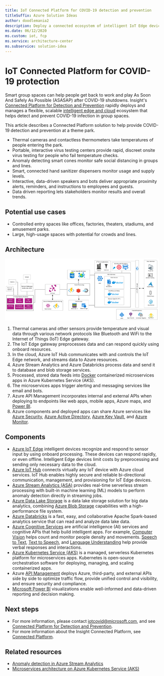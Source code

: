 ```yaml
---
title: IoT Connected Platform for COVID-19 detection and prevention
titleSuffix: Azure Solution Ideas
author: doodlemania2
description: Deploy a connected ecosystem of intelligent IoT Edge devices, Azure services, and cloud-powered apps to help detect and prevent COVID-19.
ms.date: 06/12/2020
ms.custom: iot, fcp
ms.service: architecture-center
ms.subservice: solution-idea
---
```


# IoT Connected Platform for COVID-19 protection

Smart group spaces can help people get back to work and play As Soon And Safely As Possible (ASASAP) after COVID-19 shutdowns. Insight's [Connected Platform for Detection and Prevention](https://www.insight.com/en_US/what-we-do/digital-innovation/solutions/connected-platform-for-detection-and-prevention.html) rapidly deploys and manages a flexible, scalable [intelligent edge and cloud](https://azure.microsoft.com/overview/future-of-cloud/) ecosystem that helps detect and prevent COVID-19 infection in group spaces. 

This article describes a Connected Platform solution to help provide COVID-19 detection and prevention at a theme park.

- Thermal cameras and contactless thermometers take temperatures of people entering the park.
- Portable, interactive virus testing centers provide rapid, discreet onsite virus testing for people who fail temperature checks.
- Anomaly detecting smart cones monitor safe social distancing in groups and lines.
- Smart, connected hand sanitizer dispensers monitor usage and supply levels.
- Interactive, data-driven speakers and bots deliver appropriate proximity alerts, reminders, and instructions to employees and guests.
- Data driven reporting lets stakeholders monitor results and overall trends.

## Potential use cases

- Controlled entry spaces like offices, factories, theaters, stadiums, and amusement parks.
- Large, high-usage spaces with potential for crowds and lines.

## Architecture

![Insight Connected Platform architecture](../media/insight-connected-platform.png)

1. Thermal cameras and other sensors provide temperature and visual data through various network protocols like Bluetooth and WiFi to the Internet of Things (IoT) Edge gateway.
2. The IoT Edge gateway preprocesses data and can respond quickly using onboard resources.
2. In the cloud, Azure IoT Hub communicates with and controls the IoT Edge network, and streams data to Azure resources.
3. Azure Stream Analytics and Azure Databricks process data and send it to database and blob storage services.
4. Processed, stored data feeds into [Docker](https://www.docker.com/) containerized microservices apps in Azure Kubernetes Service (AKS).
5. The microservices apps trigger alerting and messaging services like email and bots.
6. Azure API Management incorporates internal and external APIs when deploying to endpoints like web apps, mobile apps, Azure maps, and [Power BI](https://powerbi.microsoft.com).
7. Azure components and deployed apps can share Azure services like [Azure Security](https://azure.microsoft.com/overview/security/), [Azure Active Directory](https://azure.microsoft.com/services/active-directory/), [Azure Key Vault](https://azure.microsoft.com/services/key-vault/), and [Azure Monitor](https://azure.microsoft.com/services/monitor/).

## Components

- [Azure IoT Edge](https://azure.microsoft.com/services/iot-edge/) intelligent devices recognize and respond to sensor input by using onboard processing. These devices can respond rapidly, or even offline. Intelligent Edge devices limit costs by preprocessing and sending only necessary data to the cloud.
- [Azure IoT Hub](https://azure.microsoft.com/services/iot-hub/) connects virtually any IoT device with Azure cloud services. IoT Hub enables highly secure and reliable bi-directional communication, management, and provisioning for IoT Edge devices.
- [Azure Stream Analytics (ASA)](https://azure.microsoft.com/services/stream-analytics) provides real-time serverless stream processing with built-in machine learning (ML) models to perform anomaly detection directly in streaming jobs.
- [Azure Data Lake Storage](https://azure.microsoft.com/services/storage/data-lake-storage/) is a data lake storage solution for big data analytics, combining [Azure Blob Storage](https://azure.microsoft.com/services/storage/blobs/) capabilities with a high-performance file system.
- [Azure Databricks](https://azure.microsoft.com/services/databricks/) is a fast, easy, and collaborative Apache Spark-based analytics service that can read and analyze data lake data.
- [Azure Cognitive Services](https://azure.microsoft.com/services/cognitive-services/) are artificial intelligence (AI) services and cognitive APIs that help build intelligent apps. For example, [Computer Vision](https://azure.microsoft.com/services/cognitive-services/computer-vision/) helps count and monitor people density and movements. [Speech to Text](https://azure.microsoft.com/services/cognitive-services/speech-to-text/), [Text to Speech](https://azure.microsoft.com/services/cognitive-services/text-to-speech/), and [Language Understanding](https://azure.microsoft.com/services/cognitive-services/language-understanding-intelligent-service/) help provide verbal responses and interactions.
- [Azure Kubernetes Service (AKS)](https://azure.microsoft.com/services/kubernetes-service/) is a managed, serverless Kubernetes platform for microservices apps. Kubernetes is open-source orchestration software for deploying, managing, and scaling containerized apps.
- Azure [API Management](https://azure.microsoft.com/services/api-management/) deploys Azure, third-party, and external APIs side by side to optimize traffic flow, provide unified control and visibility, and ensure security and compliance.
- [Microsoft Power BI](https://powerbi.microsoft.com) visualizations enable well-informed and data-driven reporting and decision making.

## Next steps

- For more information, please contact [iotcovid@microsoft.com](mailto:iotcovid@microsoft.com), and see [Connected Platform for Detection and Prevention](https://www.insight.com/en_US/what-we-do/digital-innovation/solutions/connected-platform-for-detection-and-prevention.html).
- For more information about the Insight Connected Platform, see [Connected Platform](https://www.insight.com/en_US/what-we-do/digital-innovation/connected-platform.html).

## Related resources
- [Anomaly detection in Azure Stream Analytics](https://docs.microsoft.com/azure/stream-analytics/stream-analytics-machine-learning-anomaly-detection)
- [Microservices architecture on Azure Kubernetes Service (AKS)](https://docs.microsoft.com/azure/architecture/reference-architectures/microservices/aks)
